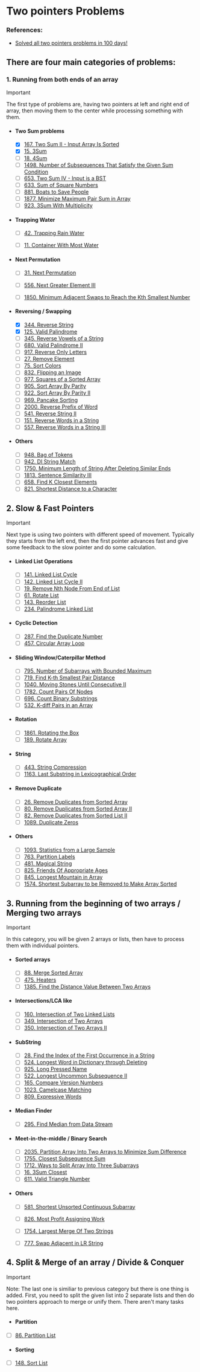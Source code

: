 # Two pointers Problems

### References:
- [Solved all two pointers problems in 100 days!](https://leetcode.com/discuss/study-guide/1688903/Solved-all-two-pointers-problems-in-100-days)

## There are four main categories of problems:
   ###  1. Running from both ends of an array   
   > [!IMPORTANT]
   > The first type of problems are, having two pointers at left and right end of array, then moving them to the center while processing something with them.
      
   - #### Two Sum problems
      - [x] [167. Two Sum II - Input Array Is Sorted](https://leetcode.com/problems/two-sum-ii-input-array-is-sorted/)
      - [x] [15. 3Sum](https://leetcode.com/problems/3sum/)
      - [ ] [18. 4Sum](https://leetcode.com/problems/4sum/)
      - [ ] [1498. Number of Subsequences That Satisfy the Given Sum Condition](https://leetcode.com/problems/number-of-subsequences-that-satisfy-the-given-sum-condition/)
      - [ ] [653. Two Sum IV - Input is a BST](https://leetcode.com/problems/two-sum-iv-input-is-a-bst/)
      - [ ] [633. Sum of Square Numbers](https://leetcode.com/problems/sum-of-square-numbers/)
      - [ ] [881. Boats to Save People](https://leetcode.com/problems/boats-to-save-people/)
      - [ ] [1877. Minimize Maximum Pair Sum in Array](https://leetcode.com/problems/minimize-maximum-pair-sum-in-array/)
      - [ ] [923. 3Sum With Multiplicity](https://leetcode.com/problems/3sum-with-multiplicity/)
   
   - #### Trapping Water
      - [ ] [42. Trapping Rain Water](https://leetcode.com/problems/trapping-rain-water/)
      - [ ] [11. Container With Most Water](https://leetcode.com/problems/container-with-most-water/)
   
   
   - #### Next Permutation
      - [ ] [31. Next Permutation](https://leetcode.com/problems/next-permutation/)
      - [ ] [556. Next Greater Element III](https://leetcode.com/problems/next-greater-element-iii/)
      - [ ] [1850. Minimum Adjacent Swaps to Reach the Kth Smallest Number](https://leetcode.com/problems/minimum-adjacent-swaps-to-reach-the-kth-smallest-number/)
   
   
   - #### Reversing / Swapping
      - [x] [344. Reverse String](https://leetcode.com/problems/reverse-string/)
      - [x] [125. Valid Palindrome](https://leetcode.com/problems/valid-palindrome/)
      - [ ] [345. Reverse Vowels of a String](https://leetcode.com/problems/reverse-vowels-of-a-string/)
      - [ ] [680. Valid Palindrome II](https://leetcode.com/problems/valid-palindrome-ii/)
      - [ ] [917. Reverse Only Letters](https://leetcode.com/problems/reverse-only-letters/)
      - [ ] [27. Remove Element](https://leetcode.com/problems/remove-element/)
      - [ ] [75. Sort Colors](https://leetcode.com/problems/sort-colors/)
      - [ ] [832. Flipping an Image](https://leetcode.com/problems/flipping-an-image/)
      - [ ] [977. Squares of a Sorted Array](https://leetcode.com/problems/squares-of-a-sorted-array/)
      - [ ] [905. Sort Array By Parity](https://leetcode.com/problems/sort-array-by-parity/)
      - [ ] [922. Sort Array By Parity II](https://leetcode.com/problems/sort-array-by-parity-ii/)
      - [ ] [969. Pancake Sorting](https://leetcode.com/problems/pancake-sorting/)
      - [ ] [2000. Reverse Prefix of Word](https://leetcode.com/problems/reverse-prefix-of-word/)
      - [ ] [541. Reverse String II](https://leetcode.com/problems/reverse-string-ii/)
      - [ ] [151. Reverse Words in a String](https://leetcode.com/problems/reverse-words-in-a-string/)
      - [ ] [557. Reverse Words in a String III](https://leetcode.com/problems/reverse-words-in-a-string-iii/)
   
   - #### Others
      - [ ] [948. Bag of Tokens](https://leetcode.com/problems/bag-of-tokens/)
      - [ ] [942. DI String Match](https://leetcode.com/problems/di-string-match/)
      - [ ] [1750. Minimum Length of String After Deleting Similar Ends](https://leetcode.com/problems/minimum-length-of-string-after-deleting-similar-ends/)
      - [ ] [1813. Sentence Similarity III](https://leetcode.com/problems/sentence-similarity-iii/)
      - [ ] [658. Find K Closest Elements](https://leetcode.com/problems/find-k-closest-elements/)
      - [ ] [821. Shortest Distance to a Character](https://leetcode.com/problems/shortest-distance-to-a-character/)

   ## 2. Slow & Fast Pointers
   > [!IMPORTANT]
   > Next type is using two pointers with different speed of movement. Typically they starts from the left end, then the first pointer advances fast and give some feedback to the slow pointer and do some calculation.

   - #### Linked List Operations
      - [ ] [141. Linked List Cycle](https://leetcode.com/problems/linked-list-cycle/)
      - [ ] [142. Linked List Cycle II](https://leetcode.com/problems/linked-list-cycle-ii/)
      - [ ] [19. Remove Nth Node From End of List](https://leetcode.com/problems/remove-nth-node-from-end-of-list/)
      - [ ] [61. Rotate List](https://leetcode.com/problems/rotate-list/)
      - [ ] [143. Reorder List](https://leetcode.com/problems/reorder-list/)
      - [ ] [234. Palindrome Linked List](https://leetcode.com/problems/palindrome-linked-list/)

   - #### Cyclic Detection
      - [ ] [287. Find the Duplicate Number](https://leetcode.com/problems/find-the-duplicate-number/)
      - [ ] [457. Circular Array Loop](https://leetcode.com/problems/circular-array-loop/)

   - #### Sliding Window/Caterpillar Method
      - [ ] [795. Number of Subarrays with Bounded Maximum](https://leetcode.com/problems/number-of-subarrays-with-bounded-maximum/)
      - [ ] [719. Find K-th Smallest Pair Distance](https://leetcode.com/problems/find-k-th-smallest-pair-distance/)
      - [ ] [1040. Moving Stones Until Consecutive II](https://leetcode.com/problems/moving-stones-until-consecutive-ii/)
      - [ ] [1782. Count Pairs Of Nodes](https://leetcode.com/problems/count-pairs-of-nodes/)
      - [ ] [696. Count Binary Substrings](https://leetcode.com/problems/count-binary-substrings/)
      - [ ] [532. K-diff Pairs in an Array](https://leetcode.com/problems/k-diff-pairs-in-an-array/) 

   - #### Rotation
      - [ ] [1861. Rotating the Box](https://leetcode.com/problems/rotating-the-box/)
      - [ ] [189. Rotate Array](https://leetcode.com/problems/rotate-array/)

   - #### String
      - [ ] [443. String Compression](https://leetcode.com/problems/string-compression/)
      - [ ] [1163. Last Substring in Lexicographical Order](https://leetcode.com/problems/last-substring-in-lexicographical-order/)

   - #### Remove Duplicate
      - [ ] [26. Remove Duplicates from Sorted Array](https://leetcode.com/problems/remove-duplicates-from-sorted-array/)
      - [ ] [80. Remove Duplicates from Sorted Array II](https://leetcode.com/problems/remove-duplicates-from-sorted-array-ii/)
      - [ ] [82. Remove Duplicates from Sorted List II](https://leetcode.com/problems/remove-duplicates-from-sorted-list-ii/)
      - [ ] [1089. Duplicate Zeros](https://leetcode.com/problems/duplicate-zeros/)

   - #### Others
      - [ ] [1093. Statistics from a Large Sample](https://leetcode.com/problems/statistics-from-a-large-sample/)
      - [ ] [763. Partition Labels](https://leetcode.com/problems/partition-labels/)
      - [ ] [481. Magical String](https://leetcode.com/problems/magical-string/)
      - [ ] [825. Friends Of Appropriate Ages](https://leetcode.com/problems/friends-of-appropriate-ages/)
      - [ ] [845. Longest Mountain in Array](https://leetcode.com/problems/longest-mountain-in-array/)
      - [ ] [1574. Shortest Subarray to be Removed to Make Array Sorted](https://leetcode.com/problems/shortest-subarray-to-be-removed-to-make-array-sorted/)

   ## 3. Running from the beginning of two arrays / Merging two arrays
   > [!IMPORTANT]
   > In this category, you will be given 2 arrays or lists, then have to process them with individual pointers.

   - #### Sorted arrays
      - [ ] [88. Merge Sorted Array](https://leetcode.com/problems/merge-sorted-array/)
      - [ ] [475. Heaters](https://leetcode.com/problems/heaters/)
      - [ ] [1385. Find the Distance Value Between Two Arrays](https://leetcode.com/problems/find-the-distance-value-between-two-arrays/)

   - #### Intersections/LCA like
      - [ ] [160. Intersection of Two Linked Lists](https://leetcode.com/problems/intersection-of-two-linked-lists/)
      - [ ] [349. Intersection of Two Arrays](https://leetcode.com/problems/intersection-of-two-arrays/)
      - [ ] [350. Intersection of Two Arrays II](https://leetcode.com/problems/intersection-of-two-arrays-ii/)

   - #### SubString
      - [ ] [28. Find the Index of the First Occurrence in a String](https://leetcode.com/problems/implement-strstr/)
      - [ ] [524. Longest Word in Dictionary through Deleting](https://leetcode.com/problems/longest-word-in-dictionary-through-deleting/)
      - [ ] [925. Long Pressed Name](https://leetcode.com/problems/long-pressed-name/)
      - [ ] [522. Longest Uncommon Subsequence II](https://leetcode.com/problems/longest-uncommon-subsequence-ii/)
      - [ ] [165. Compare Version Numbers](https://leetcode.com/problems/compare-version-numbers/)
      - [ ] [1023. Camelcase Matching](https://leetcode.com/problems/camelcase-matching/)
      - [ ] [809. Expressive Words](https://leetcode.com/problems/expressive-words/)

   - #### Median Finder
      - [ ] [295. Find Median from Data Stream](https://leetcode.com/problems/find-median-from-data-stream/)

   - #### Meet-in-the-middle / Binary Search
      - [ ] [2035. Partition Array Into Two Arrays to Minimize Sum Difference](https://leetcode.com/problems/partition-array-into-two-arrays-to-minimize-sum-difference/)
      - [ ] [1755. Closest Subsequence Sum](https://leetcode.com/problems/closest-subsequence-sum/)
      - [ ] [1712. Ways to Split Array Into Three Subarrays](https://leetcode.com/problems/ways-to-split-array-into-three-subarrays/)
      - [ ] [16. 3Sum Closest](https://leetcode.com/problems/3sum-closest/)
      - [ ] [611. Valid Triangle Number](https://leetcode.com/problems/valid-triangle-number/)

   - #### Others
      - [ ] [581. Shortest Unsorted Continuous Subarray](https://leetcode.com/problems/shortest-unsorted-continuous-subarray/)
      - [ ] [826. Most Profit Assigning Work](https://leetcode.com/problems/most-profit-assigning-work/)
      - [ ] [1754. Largest Merge Of Two Strings](https://leetcode.com/problems/largest-merge-of-two-strings/)
      - [ ] [777. Swap Adjacent in LR String](https://leetcode.com/problems/swap-adjacent-in-lr-string/)


   ## 4. Split & Merge of an array / Divide & Conquer
   > [!IMPORTANT]
   > Note: The last one is similiar to previous category but there is one thing is added. First, you need to split the given list into 2 separate lists and then do two pointers approach to merge or unify them. There aren't many tasks here.

   - #### Partition
   - [ ] [86. Partition List](https://leetcode.com/problems/partition-list/)
   - #### Sorting
   - [ ] [148. Sort List](https://leetcode.com/problems/sort-list/)
     



